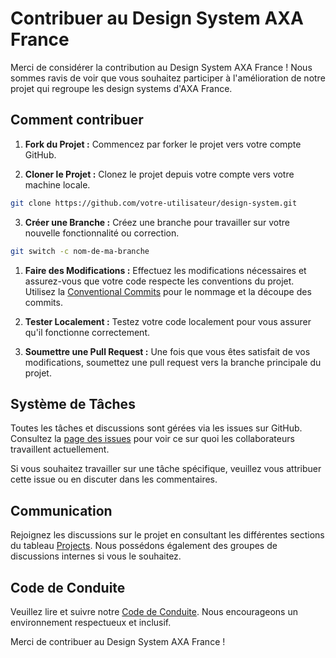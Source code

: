 # Contribuer au Design System AXA France

Merci de considérer la contribution au Design System AXA France ! Nous sommes ravis de voir que vous souhaitez participer à l'amélioration de notre projet qui regroupe les design systems d'AXA France.

## Comment contribuer

1. **Fork du Projet :** Commencez par forker le projet vers votre compte GitHub.

2. **Cloner le Projet :** Clonez le projet depuis votre compte vers votre machine locale.

```bash
git clone https://github.com/votre-utilisateur/design-system.git
```

3. **Créer une Branche :** Créez une branche pour travailler sur votre nouvelle fonctionnalité ou correction.

```bash
git switch -c nom-de-ma-branche
```

1. **Faire des Modifications :** Effectuez les modifications nécessaires et assurez-vous que votre code respecte les conventions du projet. Utilisez la [Conventional Commits](https://www.conventionalcommits.org/) pour le nommage et la découpe des commits.

2. **Tester Localement :** Testez votre code localement pour vous assurer qu'il fonctionne correctement.

3. **Soumettre une Pull Request :** Une fois que vous êtes satisfait de vos modifications, soumettez une pull request vers la branche principale du projet.

## Système de Tâches

Toutes les tâches et discussions sont gérées via les issues sur GitHub. Consultez la [page des issues](https://github.com/AxaFrance/design-system/issues) pour voir ce sur quoi les collaborateurs travaillent actuellement.

Si vous souhaitez travailler sur une tâche spécifique, veuillez vous attribuer cette issue ou en discuter dans les commentaires.

## Communication

Rejoignez les discussions sur le projet en consultant les différentes sections du tableau [Projects](https://github.com/AxaFrance/design-system/projects). Nous possédons également des groupes de discussions internes si vous le souhaitez.

## Code de Conduite

Veuillez lire et suivre notre [Code de Conduite](./CODE_OF_CONDUCT.md). Nous encourageons un environnement respectueux et inclusif.

Merci de contribuer au Design System AXA France !
